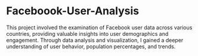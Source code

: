 # Faceboook-User-Analysis
This project involved the examination of Facebook user data across various countries, providing valuable insights into user demographics and engagement. Through data analysis and visualization, I gained a deeper understanding of user behavior, population percentages, and trends.
